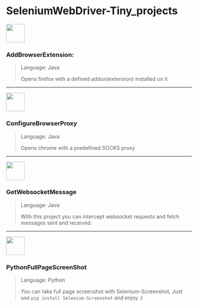 # SeleniumWebDriver-Tiny_projects


<img src="https://icons.iconarchive.com/icons/untergunter/leaf-mimes/512/opera-extension-icon.png" width="50" height="50"/> 

### AddBrowserExtension: 
> Language: Java
> 
> Opens firefox with a defined addon(extension) installed on it
------------------------

<img src="https://image.flaticon.com/icons/png/512/189/189597.png" width="50" height="50"/> 

### ConfigureBrowserProxy
> Language: Java
> 
> Opens chrome with a predefined SOCKS proxy
------------------------

<img src="https://play-lh.googleusercontent.com/CxmsLct-ExxgB8p-qyV5897AtVUL9UqKS1IQJ8AF88AMzXSQ1RMIVwtvuQfnwyxE3bIh" width="50" height="50"/> 

### GetWebsocketMessage
> Language: Java
> 
> With this project you can intercept websocket requests and fetch messages sent and received.
------------------------

<img src="https://img1.pnghut.com/25/20/18/5viX7yXRTZ/area-snapshot-photography-electric-blue-share-icon.jpg" width="50" height="50"/> 

### PythonFullPageScreenShot
> Language: Python
> 
> You can take full page screenshot with Selenium-Screenshot, Just use `pip install Selenium-Screenshot` and enjoy :)

